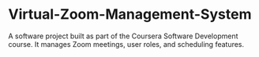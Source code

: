 # Virtual-Zoom-Management-System
A software project built as part of the Coursera Software Development course. It manages Zoom meetings, user roles, and scheduling features.
